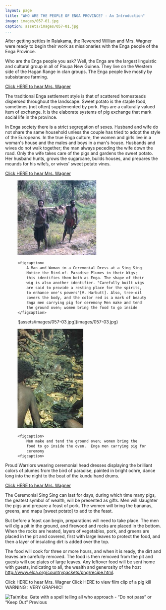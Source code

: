 ```yaml
---
layout: page
title: "WHO ARE THE PEOPLE OF ENGA PROVINCE? - An Introduction"
image: images/057-01.jpg
caption: assets/images/057-01.jpg
...
```




After getting settles in Raiakama, the Reverend Willian and Mrs. Wagner
were ready to begin their work as missionaries with the Enga people
of the Enga Province.

Who are the Enga people you ask?  Well, the Enga are the largest linguistic
and cultural group in all of Paupa New Guinea.  They live on the Western side
of the Hagan Range in clan groups.  The Enga people live mostly by
subsistance farming.

[Click HERE to hear Mrs. Wagner](audio/056-001.mp3)

The traditional Enga settlement style is that of scattered homesteads
dispersed throughout the landscape. Sweet potato is the staple food,
sometimes (not often) supplemented by pork. Pigs are a culturally valued
item of exchange. It is the elaborate systems of pig exchange that mark
social life in the province.

In Enga society there is a strict segregation of sexes. Husband and wife do
not share the same household unless the couple has tried to adopt the style
of the Europeans. In the true Enga culture, the women and girls live in a
woman's house and the males and boys in a man's house. Husbands and
wives do not walk together; the man always peceding the wife down the
road. Only the wife takes care of the pigs and gardens the sweet potato.
Her husband hunts, grows the sugarcane, builds houses, and prepares the
mounds for his wife’s, or wives' sweet potato vines.

[Click HERE to hear Mrs. Wagner](audio/056-002.mp3)

<figure>

![assets/images/057-02.jpg](images/057-02.jpg)

    <figcaption>
        A Man and Woman in a Ceremonial Dress at a Sing Sing
        Notice the Bird-of- Paradise Plumes in their Wigs;
        this identifies them both as Enga. The shape of their
        wig is also another identifier. "Carefully built wigs
        are said to provide a resting place for the spirits,
        to enhance one's powers"[V. Harbutt]. Also, tree-oil
        covers the body, and the color red is a mark of beauty
        Enga men carrying pig for ceremony Men make and tend
        the ground oven; women bring the food to go inside
    </figcaption>
</figure>

<figure>
![assets/images/057-03.jpg](images/057-03.jpg)

![assets/images/057-04.jpg](images/057-04.jpg)

    <figcaption>
        Men make and tend the ground oven; women bring the
        food to go inside the oven.  Enga men carrying pig for
        ceremony
    <figcaption>
</figure>

Proud Warriors wearing ceremonial head dresses displaying the brilliant
colors of plumes from the bird of paradise, painted in bright ochre, dance
long into the night to the beat of the kundu hand drums.

[Click HERE to hear Mrs. Wagner](audio/058-001.mp3)

The Ceremonial Sing Sing can last for days, during which time many pigs,
the geatest symbol of wealth, will be presented as gifts. Men will slaughter
the pigs and prepare a feast of pork. The women will bring the bananas,
greens, and mapu [sweet potato] to add to the feast.

But before a feast can begin, preparations will need to take place. The
men will dig a pit in the ground, and firewood and rocks are placed in the
bottom. When the rocks are heated, layers of vegetables, pork, and greens
are placed in the pit and covered, first with large leaves to protect the
food, and then a layer of insulating dirt is added over the top.

The food will cook for three or more hours, and when it is ready, the dirt
and leaves are carefully removed. The food is then removed from the pit
and guests will use plates of large leaves. Any leftover food will be sent
home with guests, indicating to all, the wealth and generosity of the host
http://www.elca.org/countrypackets/png/recipe.html.

Click HERE to hear Mrs. Wagner Click HERE to view film clip of a pig kill
WARNING : VERY GRAPHIC!

![Ta(m)bu: Gate with a spell telling all who approach - “Do not pass” or “Keep Out” Previous](/assets/images/059-01.jpg)

